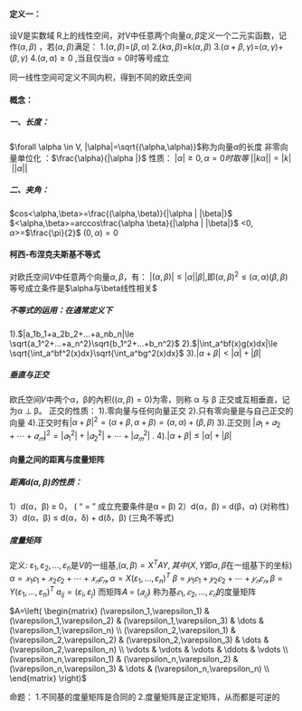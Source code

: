 
#### 定义一：
设V是实数域 R上的线性空间，对V中任意两个向量$\alpha , \beta$定义一个二元实函数，记作$(\alpha,\beta)$ ，若$(\alpha,\beta)$满足：
1.$(\alpha,\beta)$=$(\beta,\alpha)$
2.$(k \alpha,\beta)$=k$(\alpha,\beta)$
3.$(\alpha+\beta,\gamma)$=$(\alpha,\gamma)$+$(\beta,\gamma)$
4.$(\alpha,\alpha)\ge0$ ,当且仅当$\alpha=0$时等号成立

同一线性空间可定义不同内积，得到不同的欧氏空间 

#### 概念：
##### 一、长度：
$\forall \alpha \in V, |\alpha|=\sqrt{(\alpha,\alpha)}$称为向量$\alpha$的长度
非零向量单位化 ：$\frac{\alpha}{|\alpha |}$
性质：
$|\alpha|\ge0,\alpha=0时取等$
$||k\alpha||=|k| \  ||\alpha||$

##### 二、夹角：
$cos<\alpha,\beta>=\frac{(\alpha,\beta)}{|\alpha | |\beta|}$
$<\alpha,\beta>=arccos\frac{\alpha \beta}{|\alpha | |\beta|}$
<$0,\alpha$>=$\frac{\pi}{2}$
$(0,\alpha)=0$

#### 柯西-布涅克夫斯基不等式
对欧氏空间$V$中任意两个向量$\alpha,\beta$，有：
$|(\alpha,\beta)|\le |\alpha||\beta|$,即$(\alpha,\beta)^2\le(\alpha,\alpha)(\beta,\beta)$
等号成立条件是$\alpha与\beta线性相关$
   
##### 不等式的运用：在通常定义下
1).$|a_1b_1+a_2b_2+...+a_nb_n|\le \sqrt{a_1^2+...+a_n^2}\sqrt{b_1^2+...+b_n^2}$
2).$|\int_a^bf(x)g(x)dx|\le \sqrt{\int_a^bf^2(x)dx}\sqrt{\int_a^bg^2(x)dx}$
3).$|\alpha+\beta|<|\alpha|+|\beta|$


##### 垂直与正交
欧氏空间𝑉中两个α，β的內积($(\alpha,\beta)=0$)为零，则称 α 与 β 正交或互相垂直，记为α ⊥ β。
正交的性质：
1).零向量与任何向量正交
2).只有零向量是与自己正交的向量
4).正交时有$|\alpha+\beta|^2=(\alpha+\beta,\alpha+\beta)=(\alpha,\alpha)+(\beta,\beta)$
3).正交则 $|𝛼_1 + 𝛼_2 + ⋯ + 𝛼_𝑚  |^2= |𝛼_1 ^2| + |𝛼_2 ^2 |+ ⋯ + |𝛼_𝑚 ^2|$ .
4).$|\alpha+\beta|\le |\alpha|+|\beta|$

#### 向量之间的距离与度量矩阵
##### 距离$d(\alpha,\beta)$的性质：
1）d(α，β) ≥ 0，  ( “  =  ” 成立充要条件是α = β)
2）d(α，β) = d(β，α)   (对称性)
3）d(α，β) ≤ d(α，δ) + d(δ，β)  (三角不等式)

##### 度量矩阵
定义:
$\varepsilon_1,\varepsilon_2,...,\varepsilon_n$是$V$的一组基,$(\alpha,\beta)=X^TAY ,其中$($X,Y$即$\alpha,\beta$在一组基下的坐标)
$α = 𝑥_1𝜀_1 + 𝑥_2𝜀_2 + ⋯ + 𝑥_𝑛𝜀_𝑛,\alpha=X(\varepsilon_1,...,\varepsilon_n)^T$
$β = 𝑦_1𝜀_1 + 𝑦_2𝜀_2 + ⋯ + 𝑦_𝑛𝜀_𝑛,\beta=Y(\varepsilon_1,...,\varepsilon_n)^T$
$a_{ij}=(\varepsilon_i,\varepsilon_j)$
而矩阵𝐴 = $(𝑎_{𝑖𝑗})$ 称为基$𝜀_1,𝜀_2,… ,𝜀_𝑛$的度量矩阵

$A=\left( \begin{matrix} (\varepsilon_1,\varepsilon_1) & (\varepsilon_1,\varepsilon_2) & (\varepsilon_1,\varepsilon_3) & \dots & (\varepsilon_1,\varepsilon_n) \\ (\varepsilon_2,\varepsilon_1) & (\varepsilon_2,\varepsilon_2) & (\varepsilon_2,\varepsilon_3) & \dots & (\varepsilon_2,\varepsilon_n) \\  \vdots & \vdots & \vdots & \ddots & \vdots \\ (\varepsilon_n,\varepsilon_1) & (\varepsilon_n,\varepsilon_2) & (\varepsilon_n,\varepsilon_3) & \dots & (\varepsilon_n,\varepsilon_n) \\ \end{matrix} \right)$



   
命题：
1.不同基的度量矩阵是合同的
2.度量矩阵是正定矩阵，从而都是可逆的




